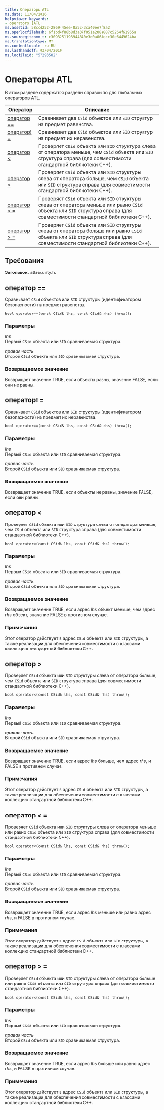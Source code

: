 ```yaml
---
title: Операторы ATL
ms.date: 11/04/2016
helpviewer_keywords:
- operators [ATL]
ms.assetid: 58ccd252-2869-45ee-8a5c-3ca40ee7f8a2
ms.openlocfilehash: 6f1bd4f88b8d3a37f051a208a887c5264f61955a
ms.sourcegitcommit: c3093251193944840e3d0a068ecc30e6449624ba
ms.translationtype: MT
ms.contentlocale: ru-RU
ms.lasthandoff: 03/04/2019
ms.locfileid: "57293502"
---
```

# <a name="atl-operators"></a>Операторы ATL

В этом разделе содержатся разделы справки по для глобальных операторов ATL.

|Оператор|Описание|
|--------------|-----------------|
|[оператор ==](#operator_eq_eq)|Сравнивает два `CSid` объектов или `SID` структур на предмет равенства.|
|[оператор! =](#operator_neq)|Сравнивает два `CSid` объектов или `SID` структур на предмет их неравенства.|
|[оператор <](#operator_lt)|Проверяет `CSid` объекта или `SID` структура слева от оператора меньше, чем `CSid` объекта или `SID` структура справа (для совместимости стандартной библиотеки C++).|
|[оператор >](#operator_gt)|Проверяет `CSid` объекта или `SID` структуры слева от оператора больше, чем `CSid` объекта или `SID` структура справа (для совместимости стандартной библиотеки C++).|
|[оператор < =](#operator_lt__eq)|Проверяет `CSid` объекта или `SID` структуры слева от оператора меньше или равно `CSid` объекта или `SID` структура справа (для совместимости стандартной библиотеки C++).|
|[оператор > =](#operator_gt__eq)|Проверяет `CSid` объекта или `SID` структуры слева от оператора больше или равно `CSid` объекта или `SID` структура справа (для совместимости стандартной библиотеки C++).|

## <a name="requirements"></a>Требования

**Заголовок:** atlsecurity.h.

##  <a name="operator_eq_eq"></a>  оператор ==

Сравнивает `CSid` объектов или `SID` структуры (идентификатором безопасности) на предмет равенства.

```
bool operator==(const CSid& lhs, const CSid& rhs) throw();
```

### <a name="parameters"></a>Параметры

*lhs*<br/>
Первый `CSid` объекта или `SID` сравниваемая структура.

*правая часть*<br/>
Второй `CSid` объекта или `SID` сравниваемая структура.

### <a name="return-value"></a>Возвращаемое значение

Возвращает значение TRUE, если объекты равны, значение FALSE, если они не равны.

##  <a name="operator_neq"></a>  оператор! =

Сравнивает `CSid` объектов или `SID` структуры (идентификатором безопасности) на предмет их неравенства.

```
bool operator==(const CSid& lhs, const CSid& rhs) throw();
```

### <a name="parameters"></a>Параметры

*lhs*<br/>
Первый `CSid` объекта или `SID` сравниваемая структура.

*правая часть*<br/>
Второй `CSid` объекта или `SID` сравниваемая структура.

### <a name="return-value"></a>Возвращаемое значение

Возвращает значение TRUE, если объекты не равны, значение FALSE, если они равны.

##  <a name="operator_lt"></a>  оператор <

Проверяет `CSid` объекта или `SID` структура слева от оператора меньше, чем `CSid` объекта или `SID` структура справа (для совместимости стандартной библиотеки C++).

```
bool operator<(const CSid& lhs, const CSid& rhs) throw();
```

### <a name="parameters"></a>Параметры

*lhs*<br/>
Первый `CSid` объекта или `SID` сравниваемая структура.

*правая часть*<br/>
Второй `CSid` объекта или `SID` сравниваемая структура.

### <a name="return-value"></a>Возвращаемое значение

Возвращает значение TRUE, если адрес *lhs* объект меньше, чем адрес *rhs* объект, значение FALSE в противном случае.

### <a name="remarks"></a>Примечания

Этот оператор действует в адрес `CSid` объекта или `SID` структуры, а также реализации для обеспечения совместимости с классами коллекцию стандартной библиотеки C++.

##  <a name="operator_gt"></a>  оператор >

Проверяет `CSid` объекта или `SID` структуры слева от оператора больше, чем `CSid` объекта или `SID` структура справа (для совместимости стандартной библиотеки C++).

```
bool operator<(const CSid& lhs, const CSid& rhs) throw();
```

### <a name="parameters"></a>Параметры

*lhs*<br/>
Первый `CSid` объекта или `SID` сравниваемая структура.

*правая часть*<br/>
Второй `CSid` объекта или `SID` сравниваемая структура.

### <a name="return-value"></a>Возвращаемое значение

Возвращает значение TRUE, если адрес *lhs* больше, чем адрес *rhs*, и FALSE в противном случае.

### <a name="remarks"></a>Примечания

Этот оператор действует в адрес `CSid` объекта или `SID` структуры, а также реализации для обеспечения совместимости с классами коллекцию стандартной библиотеки C++.

##  <a name="operator_lt__eq"></a>  оператор < =

Проверяет `CSid` объекта или `SID` структуры слева от оператора меньше или равно `CSid` объекта или `SID` структура справа (для совместимости стандартной библиотеки C++).

```
bool operator<(const CSid& lhs, const CSid& rhs) throw();
```

### <a name="parameters"></a>Параметры

*lhs*<br/>
Первый `CSid` объекта или `SID` сравниваемая структура.

*правая часть*<br/>
Второй `CSid` объекта или `SID` сравниваемая структура.

### <a name="return-value"></a>Возвращаемое значение

Возвращает значение TRUE, если адрес *lhs* меньше или равно адрес *rhs*, и FALSE в противном случае.

### <a name="remarks"></a>Примечания

Этот оператор действует в адрес `CSid` объекта или `SID` структуры, а также реализации для обеспечения совместимости с классами коллекцию стандартной библиотеки C++.

##  <a name="operator_gt__eq"></a>  оператор > =

Проверяет `CSid` объекта или `SID` структуры слева от оператора больше или равно `CSid` объекта или `SID` структура справа (для совместимости стандартной библиотеки C++).

```
bool operator<(const CSid& lhs, const CSid& rhs) throw();
```

### <a name="parameters"></a>Параметры

*lhs*<br/>
Первый `CSid` объекта или `SID` сравниваемая структура.

*правая часть*<br/>
Второй `CSid` объекта или `SID` сравниваемая структура.

### <a name="return-value"></a>Возвращаемое значение

Возвращает значение TRUE, если адрес *lhs* больше или равно адрес *rhs*, и FALSE в противном случае.

### <a name="remarks"></a>Примечания

Этот оператор действует в адрес `CSid` объекта или `SID` структуры, а также реализации для обеспечения совместимости с классами коллекцию стандартной библиотеки C++.
